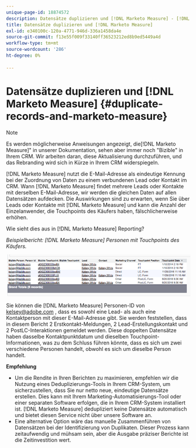 ```yaml
---
unique-page-id: 18874572
description: Datensätze duplizieren und [!DNL Marketo Measure] - [!DNL Marketo Measure] - Produktdokumentation
title: Datensätze duplizieren und [!DNL Marketo Measure]
exl-id: e340100c-120a-4771-946d-336a1458da4e
source-git-commit: f13e55f009f33140ff36523212ed8b9ed5449a4d
workflow-type: tm+mt
source-wordcount: '286'
ht-degree: 0%

---
```


# Datensätze duplizieren und [!DNL Marketo Measure] {#duplicate-records-and-marketo-measure}

>[!NOTE]
>
>Es werden möglicherweise Anweisungen angezeigt, die[!DNL Marketo Measure]&quot; in unserer Dokumentation, sehen aber immer noch &quot;Bizible&quot; in Ihrem CRM. Wir arbeiten daran, diese Aktualisierung durchzuführen, und das Rebranding wird sich in Kürze in Ihrem CRM widerspiegeln.

[!DNL Marketo Measure] nutzt die E-Mail-Adresse als eindeutige Kennung bei der Zuordnung von Daten zu einem verbundenen Lead oder Kontakt im CRM. Wann [!DNL Marketo Measure] findet mehrere Leads oder Kontakte mit derselben E-Mail-Adresse, wir werden die gleichen Daten auf allen Datensätzen aufdecken. Die Auswirkungen sind zu erwarten, wenn Sie über Leads oder Kontakte mit [!DNL Marketo Measure] und kann die Anzahl der Einzelanwender, die Touchpoints des Käufers haben, fälschlicherweise erhöhen.

Wie sieht dies aus in [!DNL Marketo Measure] Reporting?

_Beispielbericht: [!DNL Marketo Measure] Personen mit Touchpoints des Käufers._

![](assets/1-1.png)

Sie können die [!DNL Marketo Measure] Personen-ID von kelsey@adobe.com , dass es sowohl eine Lead- als auch eine Kontaktperson mit dieser E-Mail-Adresse gibt. Sie werden feststellen, dass in diesem Bericht 2 Erstkontakt-Meldungen, 2 Lead-Erstellungskontakt und 2 PostLC-Interaktionen gemeldet werden. Diese doppelten Datensätze haben dasselbe Kontaktpunktdatum und dieselben Touchpoint-Informationen, was zu dem Schluss führen könnte, dass es sich um zwei verschiedene Personen handelt, obwohl es sich um dieselbe Person handelt.

**Empfehlung**

* Um die Rendite in Ihren Berichten zu maximieren, empfehlen wir die Nutzung eines Deduplizierungs-Tools in Ihrem CRM-System, um sicherzustellen, dass Sie nur netto neue, eindeutige Datensätze erstellen. Dies kann mit Ihrem Marketing-Automatisierungs-Tool oder einer separaten Software erfolgen, die in Ihrem CRM-System installiert ist. [!DNL Marketo Measure] dedupliziert keine Datensätze automatisch und bietet diesen Service nicht über unsere Software an.
* Eine alternative Option wäre das manuelle Zusammenführen von Datensätzen bei der Identifizierung von Duplikaten. Dieser Prozess kann zeitaufwendig und mühsam sein, aber die Ausgabe präziser Berichte ist die Zeitinvestition wert.
